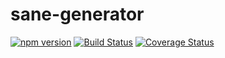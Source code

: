 # sane-generator
[![npm version](https://badge.fury.io/js/sane-generator.svg)](https://badge.fury.io/js/sane-generator)
[![Build Status](https://travis-ci.org/thefourtheye/sane-generator.svg?branch=master)](https://travis-ci.org/thefourtheye/sane-generator)
[![Coverage Status](https://coveralls.io/repos/thefourtheye/sane-generator/badge.svg?branch=master&service=github)](https://coveralls.io/github/thefourtheye/sane-generator?branch=master)
